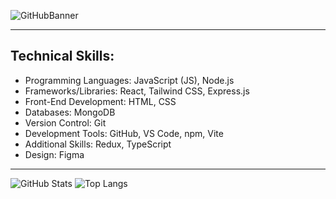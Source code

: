 ![GitHubBanner](https://github.com/user-attachments/assets/eb10ec65-aaca-4710-bdee-32cdbac7c917)

---

## **Technical Skills:** ##

* Programming Languages: JavaScript (JS), Node.js
* Frameworks/Libraries: React, Tailwind CSS, Express.js
* Front-End Development: HTML, CSS
* Databases: MongoDB
* Version Control: Git
* Development Tools: GitHub, VS Code, npm, Vite
* Additional Skills: Redux, TypeScript
* Design: Figma

---

![GitHub Stats](https://github-readme-stats.vercel.app/api?username=j0sep0z0&show_icons=true&theme=transparent) 
![Top Langs](https://github-readme-stats.vercel.app/api/top-langs/?username=j0sep0z0&layout=compact&theme=transparent)
















